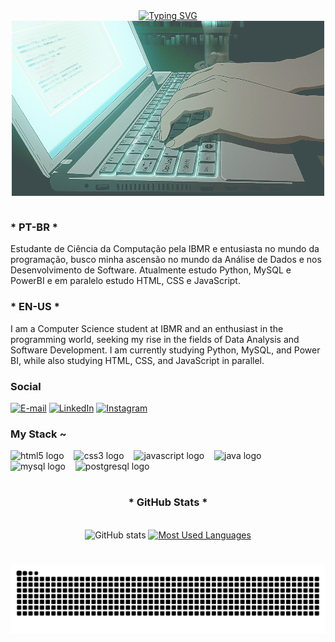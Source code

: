 <div align="center">
<a href="https://git.io/typing-svg">
    <img src="https://readme-typing-svg.demolab.com?font=Fira+Code&pause=1000&color=FF00FF&center=true&vCenter=true&width=435&lines=%E2%96%A0+Hello+There!+Welcome+to+my+profile!" alt="Typing SVG" />
</a>
</div>
<div align="center">
<img align="center" alt="" src="study.gif">
</div>
<br>
<p align="center">
<h3>* PT-BR * </h3>
Estudante de Ciência da Computação pela IBMR e entusiasta no mundo da programação, busco minha ascensão no mundo 
da Análise de Dados e nos Desenvolvimento de Software. Atualmente estudo Python, MySQL e PowerBI e em paralelo estudo HTML, CSS e 
JavaScript.
<br><h3> * EN-US * </h3>
I am a Computer Science student at IBMR and an enthusiast in the programming world, seeking my rise in the fields of Data Analysis and Software Development. 
I am currently studying Python, MySQL, and Power BI, while also studying HTML, CSS, and JavaScript in parallel.
</p>

<img align="right" alt="" height="190px" src="./src/study.gif">

<h3 align="left">Social</h3>

[![E-mail](https://img.shields.io/badge/-Email-000?style=for-the-badge&logo=microsoft-outlook&logoColor=FF00F6&color:FFF)](mailto:raphael.marchiori1@gmail.com)
[![LinkedIn](https://img.shields.io/badge/-LinkedIn-000?style=for-the-badge&logo=linkedin&logoColor=FF00F6&color:FFF)](https://www.linkedin.com/in/raphael-set%C3%BAbal-801342200/)
[![Instagram](https://img.shields.io/badge/-Instagram-000?style=for-the-badge&logo=instagram&logoColor=FF00F6&color:FFF)](https://www.instagram.com/im_raphas/)


<h3 align="left">My Stack ~</h3>

<div align="left">
  <img src="https://cdn.jsdelivr.net/gh/devicons/devicon/icons/html5/html5-original.svg" height="25" alt="html5 logo"  />
  <img width="8" />
  <img src="https://cdn.jsdelivr.net/gh/devicons/devicon/icons/css3/css3-original.svg" height="25" alt="css3 logo"  />
  <img width="8" />
  <img src="https://cdn.jsdelivr.net/gh/devicons/devicon/icons/javascript/javascript-plain.svg" height="25" alt="javascript logo"  />
  <img width="8" />
  <img src="https://cdn.jsdelivr.net/gh/devicons/devicon/icons/java/java-original.svg" height="25" alt="java logo"  />
  <img width="8" />
  <img src="https://cdn.jsdelivr.net/gh/devicons/devicon/icons/mysql/mysql-original.svg" height="25" alt="mysql logo"  />
  <img width="8" />
  <img src="https://cdn.jsdelivr.net/gh/devicons/devicon/icons/postgresql/postgresql-original.svg" height="25" alt="postgresql logo"  />
  <img width="8" />
</div>

#

<div style="text-align: center;" align="center">
  <h3>* GitHub Stats *</h3>
  <br>
  <img src="https://github-readme-stats-git-masterrstaa-rickstaa.vercel.app/api?username=MrVancouver&hide_title=true&show_icons=true&include_all_commits=false&count_private=true&line_height=25&hide=issues&bg_color=000&title_color=FF00F6&text_color=FFF&border_radius=3&border_color=36123c&icon_color=FF00F6&theme=jolly" alt="GitHub stats">

  <a href="https://github.com/mari4souza/github-readme-stats">
    <img src="https://github-readme-stats-git-masterrstaa-rickstaa.vercel.app/api/top-langs/?username=MrVancouver&line_height=10&card_width=290&layout=compact&hide_title=false&count_private=true&langs_count=4&show_icons=true&title_color=FF00F6&hide=html,scss,less&bg_color=000&text_color=8B8B8B&border_radius=3&border_color=561760&count_private=true" alt="Most Used Languages">
  </a>
</div>


#

<picture align="center">
  <source media="(prefers-color-scheme: dark)" srcset="https://raw.githubusercontent.com/MrVancouver/MrVancouver/output/github-contribution-grid-snake-dark.svg">
  <source media="(prefers-color-scheme: light)" srcset="https://raw.githubusercontent.com/MrVancouver/MrVancouver/output/github-contribution-grid-snake-dark.svg">
  <img align="center" alt="github contribution grid snake animation" src="https://raw.githubusercontent.com/MrVancouver/MrVancouver/output/github-contribution-grid-snake.svg">
</picture>
